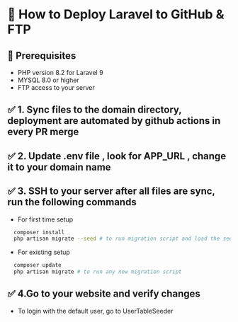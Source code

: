 # 🚀 How to Deploy Laravel to GitHub & FTP

## 📌 Prerequisites

- PHP version 8.2 for Laravel 9
- MYSQL 8.0 or higher
- FTP access to your server

## ✅ 1. Sync files to the domain directory, deployment are automated by github actions in every PR merge

## ✅ 2. Update .env file , look for APP_URL , change it to your domain name

## ✅ 3. SSH to your server after all files are sync, run the following commands

- For first time setup

```sh
  composer install
  php artisan migrate --seed # to run migration script and load the seeders data
```

- For existing setup

```sh
  composer update
  php artisan migrate # to run any new migration script
```

## ✅ 4.Go to your website and verify changes

- To login with the default user, go to UserTableSeeder
